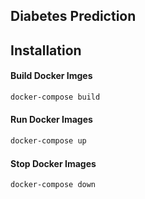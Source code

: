 ## Diabetes Prediction 

## Installation

#### Build Docker Imges
```bash
docker-compose build
```
#### Run Docker Images
``` bash
docker-compose up
```
#### Stop Docker Images
```bash
docker-compose down
```


